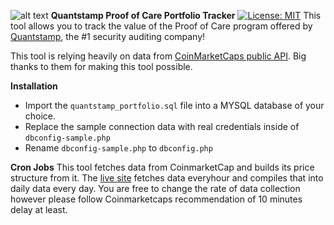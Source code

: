 ![alt text](https://caring.quantstamp.com/assets/quantstamp-logo-blue-abe1f18b6db596d0b2a44cc9a89c39214a6bd3915c0ab77e23adaff70266a59e.svg "Quantstamp PoC")
**Quantstamp Proof of Care Portfolio Tracker**
 [![License: MIT](https://img.shields.io/badge/License-MIT-yellow.svg)](https://opensource.org/licenses/MIT)
This tool allows you to track the value of the Proof of Care program offered by [Quantstamp](https://quantstamp.com), the #1 security auditing company!

This tool is relying heavily on data from [CoinMarketCaps public API](https://coinmarketcap.com/api/). Big thanks to them for making this tool possible.

**Installation**

* Import the `quantstamp_portfolio.sql` file into a MYSQL database of your choice.
* Replace the sample connection data with real credentials inside of `dbconfig-sample.php`
* Rename `dbconfig-sample.php` to `dbconfig.php`

**Cron Jobs**
This tool fetches data from CoinmarketCap and builds its price structure from it.
The [live site](https://quantstampnews.com/portfolio/) fetches data everyhour and compiles that into daily data every day.
You are free to change the rate of data collection however please follow Coinmarketcaps recommendation of 10 minutes delay at least.

